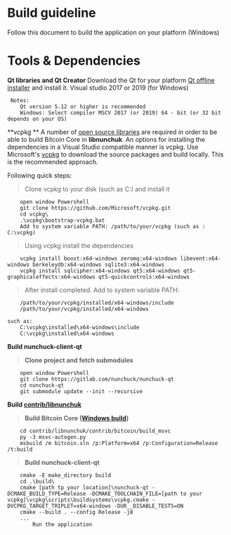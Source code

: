 # Build guideline

Follow this document to build the application on your platform (Windows)

# Tools & Dependencies
**Qt libraries and Qt Creator**
 Download the Qt for your platform [Qt offline installer](https://www.qt.io/offline-installers) and install it.
 Visual studio 2017 or 2019 (for Windows)
```
 Notes: 
    Qt version 5.12 or higher is recommended
    Windows: Select compiler MSCV 2017 (or 2019) 64 - bit (or 32 bit depends on your OS)
```
**vcpkg **
A number of [open source libraries](https://github.com/bitcoin/bitcoin/blob/master/doc/dependencies.md) are required in order to be able to build Bitcoin Core in **libnunchuk**.
An options for installing the dependencies in a Visual Studio compatible manner is vcpkg.
Use Microsoft's [vcpkg](https://docs.microsoft.com/en-us/cpp/vcpkg) to download the source packages and build locally. This is the recommended approach.

Following quick steps:
> Clone vcpkg to your disk (such as C:\) and install it
```
	open window Powershell
	git clone https://github.com/Microsoft/vcpkg.git
	cd vcpkg\
	.\vcpkg\bootstrap-vcpkg.bat
	Add to system variable PATH: /path/to/your/vcpkg (such as : C:\vcpkg)
```
> Using vcpkg install the dependencies
```
	vcpkg install boost:x64-windows zeromq:x64-windows libevent:x64-windows berkeleydb:x64-windows sqlite3:x64-windows
	vcpkg install sqlcipher:x64-windows qt5:x64-windows qt5-graphicaleffects:x64-windows qt5-quickcontrols:x64-windows
```
> After install completed. Add to system variable PATH:
```
	/path/to/your/vcpkg/installed/x64-windows/include
	/path/to/your/vcpkg/installed/x64-windows
	
such as:
	C:\vcpkg\installed\x64-windows\include
	C:\vcpkg\installed\x64-windows	
```

**Build nunchuck-client-qt**
>**Clone project and fetch submodules**
``` 
	open window Powershell
	git clone https://gitlab.com/nunchuck/nunchuck-qt
	cd nunchuck-qt
	git submodule update --init --recursive
```
**Build [contrib/libnunchuk](https://github.com/nunchuk-io/libnunchuk)**

>**Build Bitcoin Core ([Windows build](https://github.com/bitcoin/bitcoin/tree/master/doc#building))**
```
	cd contrib/libnunchuk/contrib/bitcoin/build_msvc
	py -3 msvc-autogen.py
	msbuild /m bitcoin.sln /p:Platform=x64 /p:Configuration=Release /t:build
```
>**Build nunchuck-client-qt**
```
	cmake -E make_directory build
	cd .\build\
	cmake [path tp your location]\nunchuck-qt -DCMAKE_BUILD_TYPE=Release -DCMAKE_TOOLCHAIN_FILE=[path to your vcpkg]\vcpkg\scripts\buildsystems\vcpkg.cmake -DVCPKG_TARGET_TRIPLET=x64-windows -DUR__DISABLE_TESTS=ON
	cmake --build . --config Release -j8
	...
        Run the application
```
